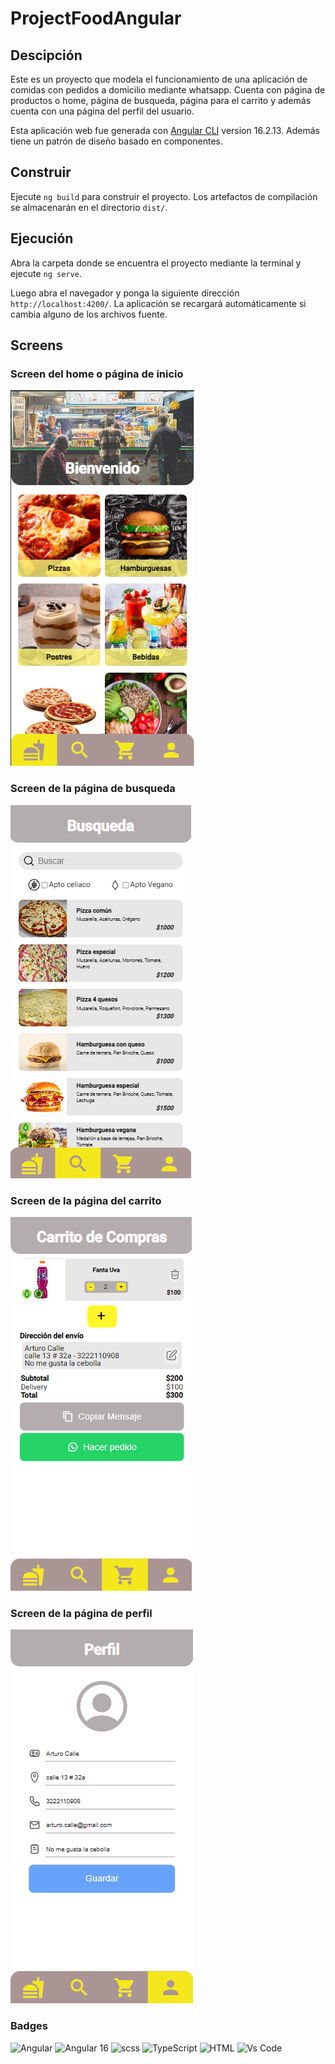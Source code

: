 # ProjectFoodAngular

## Descipción
Este es un proyecto que modela el funcionamiento de una aplicación de comidas con pedidos a domicilio mediante whatsapp. Cuenta con página de productos o home, página de busqueda, página para el carrito y además cuenta con una página del perfil del usuario.

Esta aplicación web fue generada con [Angular CLI](https://github.com/angular/angular-cli) version 16.2.13. Además tiene un patrón de diseño basado en componentes.

## Construir

Ejecute `ng build` para construir el proyecto. Los artefactos de compilación se almacenarán en el directorio `dist/`.

## Ejecución

Abra la carpeta donde se encuentra el proyecto mediante la terminal y ejecute `ng serve`.
 
Luego abra el navegador y ponga la siguiente dirección `http://localhost:4200/`. La aplicación se recargará automáticamente si cambia alguno de los archivos fuente.

## Screens

### Screen del home o página de inicio

![ScreenHome](./src/assets/screens/screenHome.png) 

### Screen de la página de busqueda

![ScreenSearch](./src/assets/screens/screenSearch.png)

### Screen de la página del carrito
![ScreenCart](./src/assets/screens/screenCart.png)

### Screen de la página de perfil
![ScreenProfile](./src/assets/screens/screenProfile.png)

### Badges
![Angular](https://img.shields.io/badge/-Angular-DD0031?style=flat&logo=angular&logoColor=white) ![Angular 16](https://img.shields.io/badge/angular-_v.16-red) ![scss](https://img.shields.io/badge/-Scss-eee?style=flat&logo=sass) ![TypeScript](https://shields.io/badge/TypeScript-3178C6?logo=TypeScript&logoColor=FFF&style=flat) ![HTML](https://shields.io/badge/HTML-f06529?logo=html5&logoColor=white&labelColor=f06529) ![Vs Code](https://img.shields.io/badge/Vscode-007ACC?style=flat&logo=visualstudiocode&logoColor=white)
